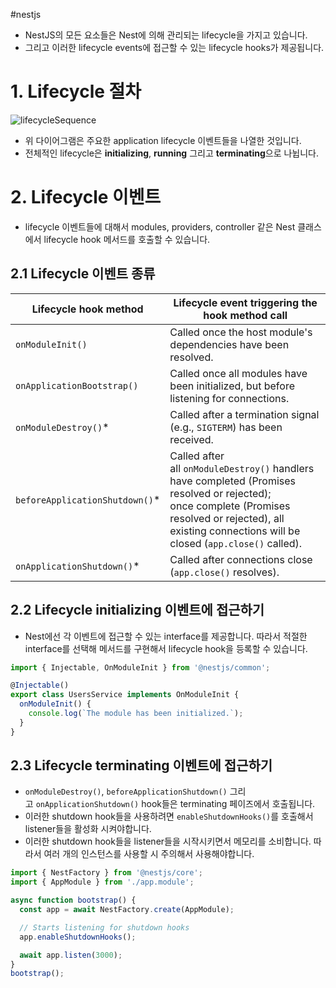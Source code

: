 #nestjs 

- NestJS의 모든 요소들은 Nest에 의해 관리되는 lifecycle을 가지고 있습니다. 
- 그리고 이러한 lifecycle events에 접근할 수 있는 lifecycle hooks가 제공됩니다.

# 1. Lifecycle 절차
![lifecycleSequence](https://docs.nestjs.com/assets/lifecycle-events.png)
- 위 다이어그램은 주요한 application lifecycle 이벤트들을 나열한 것입니다.
- 전체적인 lifecycle은 **initializing**, **running** 그리고 **terminating**으로 나뉩니다.
# 2. Lifecycle 이벤트
- lifecycle 이벤트들에 대해서 modules, providers, controller 같은 Nest 클래스에서 lifecycle hook 메서드를 호출할 수 있습니다.
## 2.1 Lifecycle 이벤트 종류
|Lifecycle hook method|Lifecycle event triggering the hook method call|
|---|---|
|`onModuleInit()`|Called once the host module's dependencies have been resolved.|
|`onApplicationBootstrap()`|Called once all modules have been initialized, but before listening for connections.|
|`onModuleDestroy()`*|Called after a termination signal (e.g., `SIGTERM`) has been received.|
|`beforeApplicationShutdown()`*|Called after all `onModuleDestroy()` handlers have completed (Promises resolved or rejected);  <br>once complete (Promises resolved or rejected), all existing connections will be closed (`app.close()` called).|
|`onApplicationShutdown()`*|Called after connections close (`app.close()` resolves).|

## 2.2 Lifecycle initializing 이벤트에 접근하기
- Nest에선 각 이벤트에 접근할 수 있는 interface를 제공합니다. 따라서 적절한 interface를 선택해 메서드를 구현해서 lifecycle hook을 등록할 수 있습니다.
```typescript
import { Injectable, OnModuleInit } from '@nestjs/common';

@Injectable()
export class UsersService implements OnModuleInit {
  onModuleInit() {
    console.log(`The module has been initialized.`);
  }
}
```
## 2.3 Lifecycle terminating 이벤트에 접근하기
- `onModuleDestroy()`, `beforeApplicationShutdown()` 그리고 `onApplicationShutdown()` hook들은 terminating 페이즈에서 호출됩니다.
- 이러한 shutdown hook들을 사용하려면 `enableShutdownHooks()`를 호출해서 listener들을 활성화 시켜야합니다. 
- 이러한 shutdown hook들을 listener들을 시작시키면서 메모리를 소비합니다. 따라서 여러 개의 인스턴스를 사용할 시 주의해서 사용해야합니다.
```typescript
import { NestFactory } from '@nestjs/core';
import { AppModule } from './app.module';

async function bootstrap() {
  const app = await NestFactory.create(AppModule);

  // Starts listening for shutdown hooks
  app.enableShutdownHooks();

  await app.listen(3000);
}
bootstrap();
```
